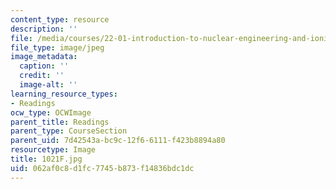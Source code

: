 ```yaml
---
content_type: resource
description: ''
file: /media/courses/22-01-introduction-to-nuclear-engineering-and-ionizing-radiation-fall-2016/062af0c8d1fc7745b873f14836bdc1dc_1021F.jpg
file_type: image/jpeg
image_metadata:
  caption: ''
  credit: ''
  image-alt: ''
learning_resource_types:
- Readings
ocw_type: OCWImage
parent_title: Readings
parent_type: CourseSection
parent_uid: 7d42543a-bc9c-12f6-6111-f423b8894a80
resourcetype: Image
title: 1021F.jpg
uid: 062af0c8-d1fc-7745-b873-f14836bdc1dc
---
```

